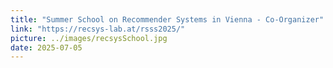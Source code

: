 ```yaml
---
title: "Summer School on Recommender Systems in Vienna - Co-Organizer"
link: "https://recsys-lab.at/rsss2025/"
picture: ../images/recsysSchool.jpg
date: 2025-07-05
---
```

